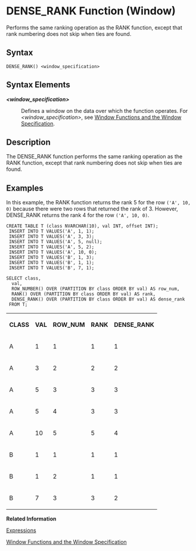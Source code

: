 <!-- loio1a116cbd04a942e498ffef3a37b47461 -->

# DENSE\_RANK Function \(Window\)

Performs the same ranking operation as the RANK function, except that rank numbering does not skip when ties are found.



<a name="loio1a116cbd04a942e498ffef3a37b47461__sql_function_abs_1sql_function_abs_syntax"/>

## Syntax

```
DENSE_RANK() <window_specification>
```



<a name="loio1a116cbd04a942e498ffef3a37b47461__section_lnz_dcq_4fb"/>

## Syntax Elements


<dl>
<dt><b>

*<window\_specification\>*

</b></dt>
<dd>

Defines a window on the data over which the function operates. For *<window\_specification\>*, see [Window Functions and the Window Specification](window-functions-and-the-window-specification-20a3533.md).



</dd>
</dl>



<a name="loio1a116cbd04a942e498ffef3a37b47461__sql_function_abs_1sql_function_abs_description"/>

## Description

The DENSE\_RANK function performs the same ranking operation as the RANK function, except that rank numbering does not skip when ties are found.



<a name="loio1a116cbd04a942e498ffef3a37b47461__sql_function_abs_1sql_function_abs_examples"/>

## Examples

In this example, the RANK function returns the rank 5 for the row `('A', 10, 0)` because there were two rows that returned the rank of 3. However, DENSE\_RANK returns the rank 4 for the row `('A', 10, 0)`.

```
CREATE TABLE T (class NVARCHAR(10), val INT, offset INT);
 INSERT INTO T VALUES('A', 1, 1);
 INSERT INTO T VALUES('A', 3, 3);
 INSERT INTO T VALUES('A', 5, null);
 INSERT INTO T VALUES('A', 5, 2);
 INSERT INTO T VALUES('A', 10, 0);
 INSERT INTO T VALUES('B', 1, 3);
 INSERT INTO T VALUES('B', 1, 1);
 INSERT INTO T VALUES('B', 7, 1);

SELECT class, 
  val,
  ROW_NUMBER() OVER (PARTITION BY class ORDER BY val) AS row_num,
  RANK() OVER (PARTITION BY class ORDER BY val) AS rank,
  DENSE_RANK() OVER (PARTITION BY class ORDER BY val) AS dense_rank
 FROM T;
```


<table>
<tr>
<th valign="top">

CLASS



</th>
<th valign="top">

VAL



</th>
<th valign="top">

ROW\_NUM



</th>
<th valign="top">

RANK



</th>
<th valign="top">

DENSE\_RANK



</th>
</tr>
<tr>
<td valign="top">

A



</td>
<td valign="top">

1



</td>
<td valign="top">

1



</td>
<td valign="top">

1



</td>
<td valign="top">

1



</td>
</tr>
<tr>
<td valign="top">

A



</td>
<td valign="top">

3



</td>
<td valign="top">

2



</td>
<td valign="top">

2



</td>
<td valign="top">

2



</td>
</tr>
<tr>
<td valign="top">

A



</td>
<td valign="top">

5



</td>
<td valign="top">

3



</td>
<td valign="top">

3



</td>
<td valign="top">

3



</td>
</tr>
<tr>
<td valign="top">

A



</td>
<td valign="top">

5



</td>
<td valign="top">

4



</td>
<td valign="top">

3



</td>
<td valign="top">

3



</td>
</tr>
<tr>
<td valign="top">

A



</td>
<td valign="top">

10



</td>
<td valign="top">

5



</td>
<td valign="top">

5



</td>
<td valign="top">

4



</td>
</tr>
<tr>
<td valign="top">

B



</td>
<td valign="top">

1



</td>
<td valign="top">

1



</td>
<td valign="top">

1



</td>
<td valign="top">

1



</td>
</tr>
<tr>
<td valign="top">

B



</td>
<td valign="top">

1



</td>
<td valign="top">

2



</td>
<td valign="top">

1



</td>
<td valign="top">

1



</td>
</tr>
<tr>
<td valign="top">

B



</td>
<td valign="top">

7



</td>
<td valign="top">

3



</td>
<td valign="top">

3



</td>
<td valign="top">

2



</td>
</tr>
</table>

**Related Information**  


[Expressions](../expressions-20a4389.md "An expression is a clause that can be evaluated to return values.")

[Window Functions and the Window Specification](window-functions-and-the-window-specification-20a3533.md "Window functions allow you to perform analytic operations over a set of input rows.")

